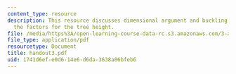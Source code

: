 ```yaml
---
content_type: resource
description: This resource discusses dimensional argument and buckling argument as
  the factors for the tree height.
file: /media/https%3A/open-learning-course-data-rc.s3.amazonaws.com/3-a26-freshman-seminar-the-nature-of-engineering-fall-2005/1741d6efe0d614e6d6da3638a06bfeb6_handout3.pdf
file_type: application/pdf
resourcetype: Document
title: handout3.pdf
uid: 1741d6ef-e0d6-14e6-d6da-3638a06bfeb6
---
```

